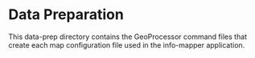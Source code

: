 # Data Preparation

This data-prep directory contains the GeoProcessor command files that create
each map configuration file used in the info-mapper application. 